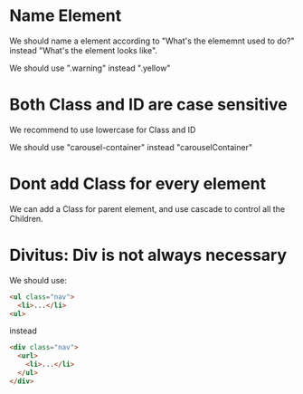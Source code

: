 # Name Element
We should name a element according to "What's the elememnt used to do?" instead "What's the element looks like".

We should use ".warning" instead ".yellow"

# Both Class and ID are case sensitive
We recommend to use lowercase for Class and ID

We should use "carousel-container" instead "carouselContainer"

# Dont add Class for every element
We can add a Class for parent element, and use cascade to control all the Children.

# Divitus: Div is not always necessary
We should use:
```html
<ul class="nav">
  <li>...</li>
<ul>
```
instead
```html
<div class="nav">
  <url>
    <li>...</li>
  </ul>
</div>
```
